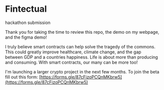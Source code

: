 # Fintectual
hackathon submission

Thank you for taking the time to review this repo, the demo on my webpage, and the figma demo!

I truly believe smart contracts can help solve the tragedy of the commons. This could greatly improve healthcare, climate change, and the gap between GDP and a countries happiness.
Life is about more than producing and consuming. With smart contracts, our many can be more too!

I'm launching a larger crypto project in the next few months. To join the beta fill out this form:
[https://forms.gle/87cFizoPCQnMKbrw5](https://forms.gle/87cFizoPCQnMKbrw5)
